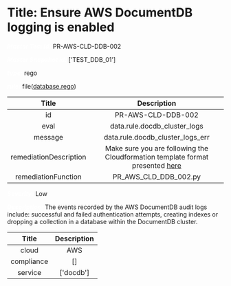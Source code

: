 



# Title: Ensure AWS DocumentDB logging is enabled


***<font color="white">Master Test Id:</font>*** PR-AWS-CLD-DDB-002

***<font color="white">Master Snapshot Id:</font>*** ['TEST_DDB_01']

***<font color="white">type:</font>*** rego

***<font color="white">rule:</font>*** file([database.rego])  
  
  
  
  

|Title|Description|
| :---: | :---: |
|id|PR-AWS-CLD-DDB-002|
|eval|data.rule.docdb_cluster_logs|
|message|data.rule.docdb_cluster_logs_err|
|remediationDescription|Make sure you are following the Cloudformation template format presented <a href='https://docs.aws.amazon.com/AWSCloudFormation/latest/UserGuide/aws-resource-docdb-dbcluster.html#cfn-docdb-dbcluster-enablecloudwatchlogsexports' target='_blank'>here</a>|
|remediationFunction|PR_AWS_CLD_DDB_002.py|


***<font color="white">Severity:</font>*** Low

***<font color="white">Description:</font>*** The events recorded by the AWS DocumentDB audit logs include: successful and failed authentication attempts, creating indexes or dropping a collection in a database within the DocumentDB cluster.  
  
  

|Title|Description|
| :---: | :---: |
|cloud|AWS|
|compliance|[]|
|service|['docdb']|



[database.rego]: https://github.com/prancer-io/prancer-compliance-test/tree/master/aws/cloud/database.rego

